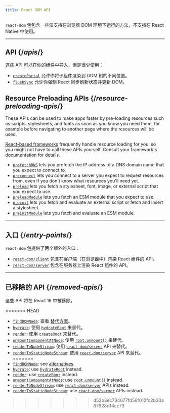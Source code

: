 ```yaml
---
title: React DOM API
---
```


<Intro>

`react-dom` 包包含一些仅支持在浏览器 DOM 环境下运行的方法，不支持在 React Native 中使用。

</Intro>

---

## API {/*apis*/}

这些 API 可以在你的组件中导入，但是很少使用：

* [`createPortal`](/reference/react-dom/createPortal) 允许你将子组件渲染到 DOM 树的不同位置。
* [`flushSync`](/reference/react-dom/flushSync) 允许你强制 React 同步刷新状态并更新 DOM。

## Resource Preloading APIs {/*resource-preloading-apis*/}

These APIs can be used to make apps faster by pre-loading resources such as scripts, stylesheets, and fonts as soon as you know you need them, for example before navigating to another page where the resources will be used.

[React-based frameworks](/learn/creating-a-react-app) frequently handle resource loading for you, so you might not have to call these APIs yourself. Consult your framework's documentation for details.

* [`prefetchDNS`](/reference/react-dom/prefetchDNS) lets you prefetch the IP address of a DNS domain name that you expect to connect to.
* [`preconnect`](/reference/react-dom/preconnect) lets you connect to a server you expect to request resources from, even if you don't know what resources you'll need yet.
* [`preload`](/reference/react-dom/preload) lets you fetch a stylesheet, font, image, or external script that you expect to use.
* [`preloadModule`](/reference/react-dom/preloadModule) lets you fetch an ESM module that you expect to use.
* [`preinit`](/reference/react-dom/preinit) lets you fetch and evaluate an external script or fetch and insert a stylesheet.
* [`preinitModule`](/reference/react-dom/preinitModule) lets you fetch and evaluate an ESM module.

---

## 入口 {/*entry-points*/}

`react-dom` 包提供了两个额外的入口：

* [`react-dom/client`](/reference/react-dom/client) 包含在客户端（在浏览器中）渲染 React 组件的 API。
* [`react-dom/server`](/reference/react-dom/server) 包含在服务器上渲染 React 组件的 API。

---

## 已移除的 API {/*removed-apis*/}

这些 API 将在 React 19 中被移除。

<<<<<<< HEAD
* [`findDOMNode`](https://18.react.dev/reference/react-dom/findDOMNode): 查看 [替代方案](https://18.react.dev/reference/react-dom/findDOMNode#alternatives)。
* [`hydrate`](https://18.react.dev/reference/react-dom/hydrate): 使用 [`hydrateRoot`](/reference/react-dom/client/hydrateRoot) 来替代。
* [`render`](https://18.react.dev/reference/react-dom/render): 使用 [`createRoot`](/reference/react-dom/client/createRoot) 来替代。
* [`unmountComponentAtNode`](/reference/react-dom/unmountComponentAtNode): 使用 [`root.unmount()`](/reference/react-dom/client/createRoot#root-unmount) 来替代。
* [`renderToNodeStream`](https://18.react.dev/reference/react-dom/server/renderToNodeStream): 使用 [`react-dom/server`](/reference/react-dom/server) API 来替代。
* [`renderToStaticNodeStream`](https://18.react.dev/reference/react-dom/server/renderToStaticNodeStream): 使用 [`react-dom/server`](/reference/react-dom/server) API 来替代。
=======
* [`findDOMNode`](https://18.react.dev/reference/react-dom/findDOMNode): see [alternatives](https://18.react.dev/reference/react-dom/findDOMNode#alternatives).
* [`hydrate`](https://18.react.dev/reference/react-dom/hydrate): use [`hydrateRoot`](/reference/react-dom/client/hydrateRoot) instead.
* [`render`](https://18.react.dev/reference/react-dom/render): use [`createRoot`](/reference/react-dom/client/createRoot) instead.
* [`unmountComponentAtNode`](https://18.react.dev/reference/react-dom/unmountComponentAtNode): use [`root.unmount()`](/reference/react-dom/client/createRoot#root-unmount) instead.
* [`renderToNodeStream`](https://18.react.dev/reference/react-dom/server/renderToNodeStream): use [`react-dom/server`](/reference/react-dom/server) APIs instead.
* [`renderToStaticNodeStream`](https://18.react.dev/reference/react-dom/server/renderToStaticNodeStream): use [`react-dom/server`](/reference/react-dom/server) APIs instead.
>>>>>>> d52b3ec734077fd56f012fc2b30a67928d14cc73
